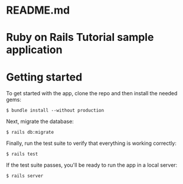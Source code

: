 # README.md

# Ruby on Rails Tutorial sample application

# Getting started
   To get started with the app, clone the repo and then install the needed gems:
   ```
   $ bundle install --without production
   ```
   Next, migrate the database:
   ```
   $ rails db:migrate
   ```
   Finally, run the test suite to verify that everything is working correctly:
   ```
   $ rails test
   ```
   If the test suite passes, you'll be ready to run the app in a local server:
   ```
   $ rails server
   ```